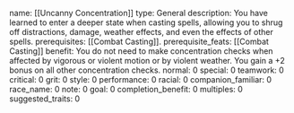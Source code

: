 name: [[Uncanny Concentration]]
type: General
description: You have learned to enter a deeper state when casting spells, allowing you to shrug off distractions, damage, weather effects, and even the effects of other spells.
prerequisites: [[Combat Casting]].
prerequisite_feats: [[Combat Casting]]
benefit: You do not need to make concentration checks when affected by vigorous or violent motion or by violent weather. You gain a +2 bonus on all other concentration checks.
normal: 0
special: 0
teamwork: 0
critical: 0
grit: 0
style: 0
performance: 0
racial: 0
companion_familiar: 0
race_name: 0
note: 0
goal: 0
completion_benefit: 0
multiples: 0
suggested_traits: 0

